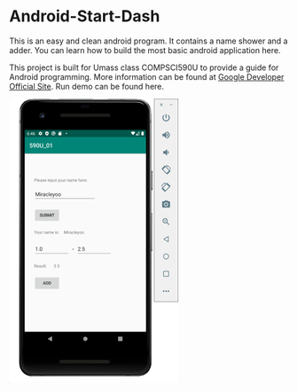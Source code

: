 # Android-Start-Dash

This is an easy and clean android program. It contains a name shower and a adder. You can learn how to build the most basic android application here.

This project is built for Umass class COMPSCI590U to provide a guide for Android programming. More information can be found at [Google Developer Official Site](https://developer.android.com/guide). Run demo can be found here.

<img src="img/image-20200123145237229.png" alt="image-20200123145237229" style="zoom:50%;" />

